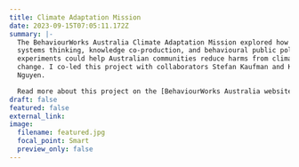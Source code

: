 ```yaml
---
title: Climate Adaptation Mission
date: 2023-09-15T07:05:11.172Z
summary: |-
  The BehaviourWorks Australia Climate Adaptation Mission explored how
  systems thinking, knowledge co-production, and behavioural public policy
  experiments could help Australian communities reduce harms from climate
  change. I co-led this project with collaborators Stefan Kaufman and Kien
  Nguyen.

  Read more about this project on the [BehaviourWorks Australia website](https://www.behaviourworksaustralia.org/major-projects/climate-adaptation-mission)
draft: false
featured: false
external_link: 
image:
  filename: featured.jpg
  focal_point: Smart
  preview_only: false
---
```

